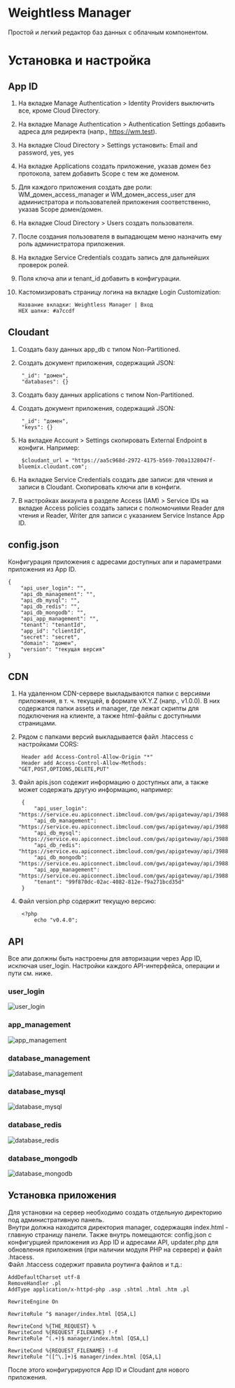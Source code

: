 # Weightless Manager
 Простой и легкий редактор баз данных с облачным компонентом.

# Установка и настройка
## App ID
1. На вкладке Manage Authentication > Identity Providers выключить все, кроме Cloud Directory.
2. На вкладке Manage Authentication > Authentication Settings добавить адреса для редиректа (напр., https://wm.test).
3. На вкладке Cloud Directory > Settings установить: Email and password, yes, yes
4. На вкладке Applications создать приложение, указав домен без протокола, затем добавить Scope с тем же доменом.
5. Для каждого приложения создать две роли: WM_домен_access_manager и WM_домен_access_user для администратора и пользователей приложения соответственно, указав Scope домен/домен.
6. На вкладке Cloud Directory > Users создать пользователя.
7. После создания пользователя в выпадающем меню назначить ему роль администратора приложения.
8. На вкладке Service Credentials создать запись для дальнейших проверок ролей.
9. Поля ключа апи и tenant_id добавить в конфигурации.
10. Кастомизировать страницу логина на вкладке Login Customization:

        Название вкладки: Weightless Manager | Вход
        HEX шапки: #a7ccdf

## Cloudant
1. Создать базу данных app_db с типом Non-Partitioned.
2. Создать документ приложения, содержащий JSON:

        "_id": "домен",
        "databases": {}
        
3. Создать базу данных applications с типом Non-Partitioned.
4. Создать документ приложения, содержащий JSON:

        "_id": "домен",
        "keys": {}
        
5. На вкладке Account > Settings скопировать External Endpoint в конфиги. Например:

        $cloudant_url = "https://aa5c968d-2972-4175-b569-700a1328047f-bluemix.cloudant.com";

6. На вкладке Service Credentials создать две записи: для чтения и записи в Cloudant. Скопировать ключи апи в конфиги.
7. В настройках аккаунта в разделе Access (IAM) > Service IDs на вкладке Access policies создать записи с полномочиями Reader для чтения и Reader, Writer для записи с указанием Service Instance App ID.

## config.json
Конфигурация приложения с адресами доступных апи и параметрами приложения из App ID.

    {
    	"api_user_login": "",
    	"api_db_management": "",
    	"api_db_mysql": "",
    	"api_db_redis": "",
    	"api_db_mongodb": "",
    	"api_app_management": "",
    	"tenant": "tenantId",
    	"app_id": "clientId",
    	"secret": "secret",
    	"domain": "домен",
    	"version": "текущая версия"
    }
    
## CDN
1. На удаленном CDN-сервере выкладываются папки с версиями приложения, в т. ч. текущей, в формате vX.Y.Z (напр., v1.0.0). В них содержатся папки assets и manager, где лежат скрипты для подключения на клиенте, а также html-файлы с доступными страницами.
2. Рядом с папками версий выкладывается файл .htaccess с настройками CORS:

        Header add Access-Control-Allow-Origin "*"
        Header add Access-Control-Allow-Methods: "GET,POST,OPTIONS,DELETE,PUT"
        
3. Файл apis.json содежит информацию о доступных апи, а также может содержать другую информацию, например:

        {
            "api_user_login": "https://service.eu.apiconnect.ibmcloud.com/gws/apigateway/api/398890224bb2bbd3b2bbe55d1f150f2e18f4db8b239d431e80f44a3052dab385/user/login",
            "api_db_management": "https://service.eu.apiconnect.ibmcloud.com/gws/apigateway/api/398890224bb2bbd3b2bbe55d1f150f2e18f4db8b239d431e80f44a3052dab385/database/management",
            "api_db_mysql": "https://service.eu.apiconnect.ibmcloud.com/gws/apigateway/api/398890224bb2bbd3b2bbe55d1f150f2e18f4db8b239d431e80f44a3052dab385/database/mysql",
            "api_db_redis": "https://service.eu.apiconnect.ibmcloud.com/gws/apigateway/api/398890224bb2bbd3b2bbe55d1f150f2e18f4db8b239d431e80f44a3052dab385/database/redis",
            "api_db_mongodb": "https://service.eu.apiconnect.ibmcloud.com/gws/apigateway/api/398890224bb2bbd3b2bbe55d1f150f2e18f4db8b239d431e80f44a3052dab385/database/mongodb",
            "api_app_management": "https://service.eu.apiconnect.ibmcloud.com/gws/apigateway/api/398890224bb2bbd3b2bbe55d1f150f2e18f4db8b239d431e80f44a3052dab385/app/management",
            "tenant": "99f870dc-02ac-4082-812e-f9a271bcd35d"
        }
        
4. Файл version.php содержит текущую версию:

        <?php
            echo "v0.4.0";
            
## API
Все апи должны быть настроены для авторизации через App ID, исключая user_login. Настройки каждого API-интерфейса, операции и пути см. ниже.

### user_login
![user_login](https://russiabase.ru/wm/api_img/user_login.png)

### app_management
![app_management](https://russiabase.ru/wm/api_img/app_management.png)

### database_management
![database_management](https://russiabase.ru/wm/api_img/database_management.png)

### database_mysql
![database_mysql](https://russiabase.ru/wm/api_img/database_mysql.png)

### database_redis
![database_redis](https://russiabase.ru/wm/api_img/database_redis.png)

### database_mongodb
![database_mongodb](https://russiabase.ru/wm/api_img/database_mongodb.png)

## Установка приложения
Для установки на сервер необходимо создать отдельную директорию под административную панель.\
Внутри должна находится директория manager, содержащяя index.html - главную страницу панели. Также внутрь помещаются: config.json с конфигурцией приложения из App ID и адресами API, updater.php для обновления приложения (при наличии модуля PHP на сервере) и файл .htacess.\
Файл .htaccess содержит правила роутинга файлов и т.д.:

    AddDefaultCharset utf-8
    RemoveHandler .pl
    AddType application/x-httpd-php .asp .shtml .html .htm .pl
    
    RewriteEngine On
    
    RewriteRule ^$ manager/index.html [QSA,L]
    
    RewriteCond %{THE_REQUEST} %
    RewriteCond %{REQUEST_FILENAME} !-f
    RewriteRule ^(.+)$ manager/index.html [QSA,L]
    
    RewriteCond %{REQUEST_FILENAME} !-d
    RewriteRule ^([^\.]+)$ manager/index.html [QSA,L]
    
После этого конфигурируются App ID и Cloudant для нового приложения.